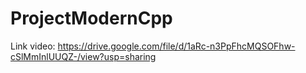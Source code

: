 # ProjectModernCpp

Link video:
https://drive.google.com/file/d/1aRc-n3PpFhcMQSOFhw-cSlMmInlUUQZ-/view?usp=sharing